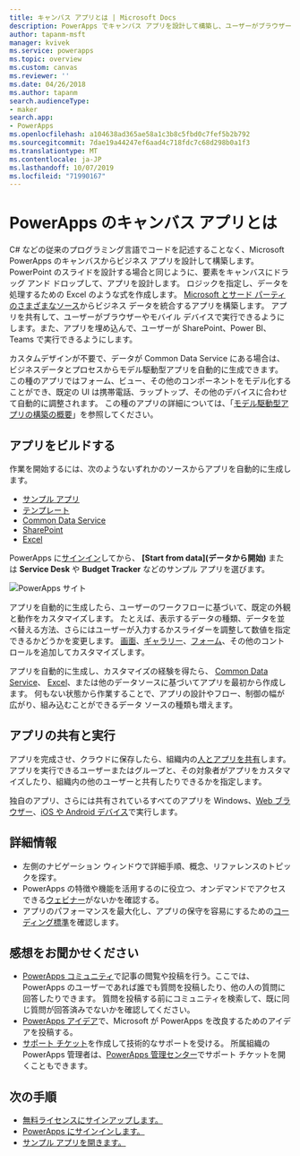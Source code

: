 ```yaml
---
title: キャンバス アプリとは | Microsoft Docs
description: PowerApps でキャンバス アプリを設計して構築し、ユーザーがブラウザーまたはモバイル デバイスで基幹業務データを管理できるようにします
author: tapanm-msft
manager: kvivek
ms.service: powerapps
ms.topic: overview
ms.custom: canvas
ms.reviewer: ''
ms.date: 04/26/2018
ms.author: tapanm
search.audienceType:
- maker
search.app:
- PowerApps
ms.openlocfilehash: a104638ad365ae58a1c3b8c5fbd0c7fef5b2b792
ms.sourcegitcommit: 7dae19a44247ef6aad4c718fdc7c68d298b0a1f3
ms.translationtype: MT
ms.contentlocale: ja-JP
ms.lasthandoff: 10/07/2019
ms.locfileid: "71990167"
---
```

# <a name="what-are-canvas-apps-in-powerapps"></a>PowerApps のキャンバス アプリとは
C# などの従来のプログラミング言語でコードを記述することなく、Microsoft PowerApps のキャンバスからビジネス アプリを設計して構築します。 PowerPoint のスライドを設計する場合と同じように、要素をキャンバスにドラッグ アンド ドロップして、アプリを設計します。 ロジックを指定し、データを処理するための Excel のような式を作成します。 [Microsoft とサード パーティのさまざまなソース](connections-list.md)からビジネス データを統合するアプリを構築します。 アプリを共有して、ユーザーがブラウザーやモバイル デバイスで実行できるようにします。また、アプリを埋め込んで、ユーザーが SharePoint、Power BI、Teams で実行できるようにします。

カスタムデザインが不要で、データが Common Data Service にある場合は、ビジネスデータとプロセスからモデル駆動型アプリを自動的に生成できます。 この種のアプリではフォーム、ビュー、その他のコンポーネントをモデル化することができ、既定の UI は携帯電話、ラップトップ、その他のデバイスに合わせて自動的に調整されます。 この種のアプリの詳細については、「[モデル駆動型アプリの構築の概要](../model-driven-apps/model-driven-app-overview.md)」を参照してください。

## <a name="build-an-app"></a>アプリをビルドする
作業を開始するには、次のようないずれかのソースからアプリを自動的に生成します。
- [サンプル アプリ](open-and-run-a-sample-app.md)
- [テンプレート](get-started-test-drive.md)
- [Common Data Service](data-platform-create-app.md)
- [SharePoint](app-from-sharepoint.md)
- [Excel](get-started-create-from-data.md)

PowerApps に[サインイン](https://web.powerapps.com?utm_source=padocs&utm_medium=linkinadoc&utm_campaign=referralsfromdoc)してから、 **[Start from data]\(データから開始\)** または **Service Desk** や **Budget Tracker** などのサンプル アプリを選びます。

![PowerApps サイト](./media/getting-started/create-page-samples.png)

アプリを自動的に生成したら、ユーザーのワークフローに基づいて、既定の外観と動作をカスタマイズします。 たとえば、表示するデータの種類、データを並べ替える方法、さらにはユーザーが入力するかスライダーを調整して数値を指定できるかどうかを変更します。 [画面](add-screen-context-variables.md)、[ギャラリー](customize-layout-sharepoint.md)、[フォーム](customize-forms-sharepoint.md)、その他のコントロールを追加してカスタマイズします。

アプリを自動的に生成し、カスタマイズの経験を得たら、 [Common Data Service](data-platform-create-app-scratch.md)、 [Excel](get-started-create-from-blank.md)、または他のデータソースに基づいてアプリを最初から作成します。 何もない状態から作業することで、アプリの設計やフロー、制御の幅が広がり、組み込むことができるデータ ソースの種類も増えます。

## <a name="share-and-run-an-app"></a>アプリの共有と実行
アプリを完成させ、クラウドに保存したら、組織内の[人とアプリを共有](share-app.md)します。 アプリを実行できるユーザーまたはグループと、その対象者がアプリをカスタマイズしたり、組織内の他のユーザーと共有したりできるかを指定します。

独自のアプリ、さらには共有されているすべてのアプリを Windows、[Web ブラウザー](../../user/run-app-browser.md)、[iOS や Android デバイス](../../user/run-app-client.md)で実行します。

## <a name="learn-more"></a>詳細情報
* 左側のナビゲーション ウィンドウで詳細手順、概念、リファレンスのトピックを探す。
* PowerApps の特徴や機能を活用するのに役立つ、オンデマンドでアクセスできる[ウェビナー](webinars-listing.md)がないかを確認する。
* アプリのパフォーマンスを最大化し、アプリの保守を容易にするための[コーディング標準](https://aka.ms/powerappscanvasguidelines)を確認します。

## <a name="share-your-experience"></a>感想をお聞かせください
* [PowerApps コミュニティ](https://aka.ms/powerapps-community)で記事の閲覧や投稿を行う。ここでは、PowerApps のユーザーであれば誰でも質問を投稿したり、他の人の質問に回答したりできます。 質問を投稿する前にコミュニティを検索して、既に同じ質問が回答済みでないかを確認してください。
* [PowerApps アイデア](https://powerusers.microsoft.com/t5/PowerApps-Ideas/idb-p/PowerAppsIdeas)で、Microsoft が PowerApps を改良するためのアイデアを投稿する。
* [サポート チケット](https://powerapps.microsoft.com/support/pro/)を作成して技術的なサポートを受ける。 所属組織の PowerApps 管理者は、[PowerApps 管理センター](https://admin.microsoft.com/Support/Support.aspx)でサポート チケットを開くこともできます。

## <a name="next-steps"></a>次の手順
- [無料ライセンスにサインアップします。](../signup-for-powerapps.md)
- [PowerApps にサインインします。](https://web.powerapps.com?utm_source=padocs&utm_medium=linkinadoc&utm_campaign=referralsfromdoc)
- [サンプル アプリを開きます。](open-and-run-a-sample-app.md)
